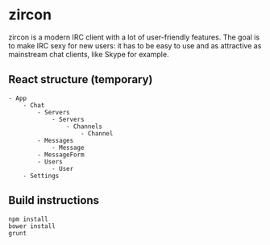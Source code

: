 # zircon
zircon is a modern IRC client with a lot of user-friendly features. The goal is to make IRC sexy for new users: it has to be easy to use and as attractive as mainstream chat clients, like Skype for example.

## React structure (temporary)
```
- App
    - Chat
        - Servers
            - Servers
                - Channels
                    - Channel
        - Messages
            - Message
        - MessageForm
        - Users
            - User
    - Settings
```

## Build instructions
```
npm install
bower install
grunt
```